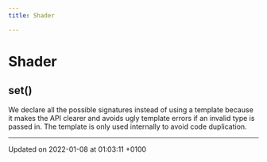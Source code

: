 ```yaml
---
title: Shader

---
```


# Shader




## set()

We declare all the possible signatures instead of using a template because it makes the API clearer and avoids ugly template errors if an invalid type is passed in. The template is only used internally to avoid code duplication. 

-------------------------------

Updated on 2022-01-08 at 01:03:11 +0100
